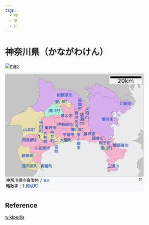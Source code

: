 ```yaml
---
tags:
  - 神
  - 奈
  - 川
---
```


# 神奈川県（かながわけん）

[![map](https://upload.wikimedia.org/wikipedia/commons/thumb/1/1d/Map_of_Japan_with_highlight_on_14_Kanagawa_prefecture.svg/320px-Map_of_Japan_with_highlight_on_14_Kanagawa_prefecture.svg.png)](https://ja.wikipedia.org/wiki/神奈川県)

[![map](神奈川県.png)](https://ja.wikipedia.org/wiki/神奈川県)

## Reference

[wikipedia](https://ja.wikipedia.org/wiki/神奈川県)
